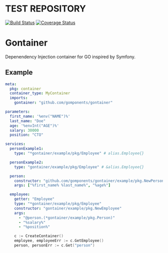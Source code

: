 # TEST REPOSITORY

[![Build Status](https://github.com/gomponents/gontainer/workflows/Tests/badge.svg?branch=master)](https://github.com/gomponents/gontainer/actions?query=workflow%3AGo)
[![Coverage Status](https://coveralls.io/repos/github/gomponents/gontainer/badge.svg?branch=master)](https://coveralls.io/github/gomponents/gontainer?branch=master)

# Gontainer

Depenendency Injection container for GO inspired by Symfony.

## Example

```yaml
meta:
  pkg: container
  container_type: MyContainer
  imports:
    gontainer: "github.com/gomponents/gontainer"

parameters:
  first_name: '%env("NAME")%'
  last_name: "Doe"
  age: '%envInt("AGE")%'
  salary: 30000
  position: "CTO"

services:
  personExample1:
    type: "*gontainer/example/pkg/Employee" # alias.Employee{}

  personExample2:
    type: "gontainer/example/pkg/Employee" # &alias.Employee{}

  person:
    constructor: "github.com/gomponents/gontainer/example/pkg.NewPerson"
    args: ["%first_name% %last_name%", "%age%"]

  employee:
    getter: "Employee"
    type: "*gontainer/example/pkg/Employee"
    constructor: "gontainer/example/pkg.NewEmployee"
    args:
      - "@person.(*gontainer/example/pkg.Person)"
      - "%salary%"
      - "%position%"
```

```go
    c := CreateContainer()
    employee, employeeErr := c.GetEmployee()
    person, personErr := c.Get("person")
```

